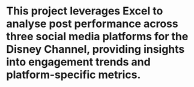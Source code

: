 # This project leverages Excel to analyse post performance across three social media platforms for the Disney Channel, providing insights into engagement trends and platform-specific metrics. 
